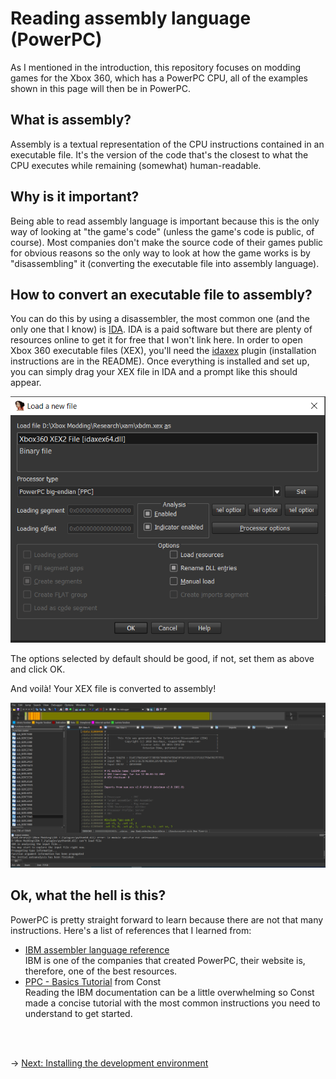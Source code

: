 # Reading assembly language (PowerPC)
As I mentioned in the introduction, this repository focuses on modding games for the Xbox 360, which has a PowerPC CPU, all of the examples shown in this page will then be in PowerPC.

## What is assembly?
Assembly is a textual representation of the CPU instructions contained in an executable file. It's the version of the code that's the closest to what the CPU executes while remaining (somewhat) human-readable.

## Why is it important?
Being able to read assembly language is important because this is the only way of looking at "the game's code" (unless the game's code is public, of course). Most companies don't make the source code of their games public for obvious reasons so the only way to look at how the game works is by "disassembling" it (converting the executable file into assembly language).

## How to convert an executable file to assembly?
You can do this by using a disassembler, the most common one (and the only one that I know) is [IDA](https://hex-rays.com/ida-pro/). IDA is a paid software but there are plenty of resources online to get it for free that I won't link here.
In order to open Xbox 360 executable files (XEX), you'll need the [idaxex](https://github.com/emoose/idaxex) plugin (installation instructions are in the README).
Once everything is installed and set up, you can simply drag your XEX file in IDA and a prompt like this should appear.

<img src="./Images/ida-xex-prompt.png" alt="IDA Load XEX"/>

The options selected by default should be good, if not, set them as above and click OK.

And voilà! Your XEX file is converted to assembly!

<img src="./Images/ida.png" alt="IDA"/>

## Ok, what the hell is this?
PowerPC is pretty straight forward to learn because there are not that many instructions. Here's a list of references that I learned from:
- [IBM assembler language reference](https://www.ibm.com/docs/en/aix/7.2?topic=aix-assembler-language-reference)  
IBM is one of the companies that created PowerPC, their website is, therefore, one of the best resources.
- [PPC - Basics Tutorial](https://www.se7ensins.com/forums/threads/ppc-basics-tutorial.927634/) from Const  
Reading the IBM documentation can be a little overwhelming so Const made a concise tutorial with the most common instructions you need to understand to get started.

<br/><br/>

&rarr; [Next: Installing the development environment](install-env.md)

